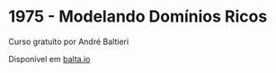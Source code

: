 # 1975 - Modelando Domínios Ricos
Curso gratuíto por André Baltieri

Disponível em [balta.io](https://balta.io/cursos/1975)
